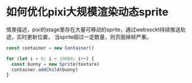 # 如何优化pixi大规模渲染动态sprite

情景描述，pixi的stage里存在大量可移动的sprite，通过websockt持续推送轨迹，实时更新位置，
当sprite超过一定数量，则页面掉帧严重。
``` javascript
const container = new Container()

for (let i = 0; i < 10000; i++) {
  const bunny = new Sprite(texture)
  container.addChild(bunny)
}
```
